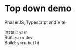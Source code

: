 # Top down demo
PhaserJS, Typescript and Vite

Install: ``yarn``  
Run: ``yarn dev``    
Build: ``yarn build``